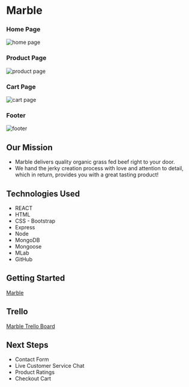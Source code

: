 # Marble

### Home Page
![home page](https://i.imgur.com/B9fNUYd.png)

### Product Page
![product page](https://i.imgur.com/ISTl2W0.png)

### Cart Page
![cart page](https://i.imgur.com/NymUtJH.png)

### Footer
![footer](https://i.imgur.com/JvzZXju.png)

## Our Mission
* Marble delivers quality organic grass fed beef right to your door.
* We hand the jerky creation process with love and attention to detail, which in return, provides you with a great tasting product!

## Technologies Used
* REACT
* HTML
* CSS - Bootstrap
* Express
* Node
* MongoDB
* Mongoose
* MLab
* GitHub

## Getting Started
[Marble](https://marblejerky.herokuapp.com/)

## Trello
[Marble Trello Board](https://trello.com/b/RaHci3CJ/marble)

## Next Steps
* Contact Form 
* Live Customer Service Chat
* Product Ratings
* Checkout Cart